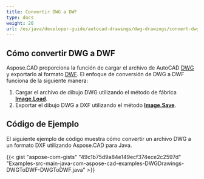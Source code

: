 ```yaml
---
title: Convertir DWG a DWF
type: docs
weight: 20
url: /es/java/developer-guide/autocad-drawings/dwg-drawings/convert-dwg-to-dwf/
---
```


## **Cómo convertir DWG a DWF**

Aspose.CAD proporciona la función de cargar el archivo de AutoCAD [DWG](https://docs.fileformat.com/cad/dwg/) y exportarlo al formato [DWF](https://docs.fileformat.com/cad/dwf/). El enfoque de conversión de DWG a DWF funciona de la siguiente manera:

1. Cargar el archivo de dibujo DWG utilizando el método de fábrica [**Image.Load**](https://reference.aspose.com/cad/java/com.aspose.cad.class-use/image).
1. Exportar el dibujo DWG a DXF utilizando el método [**Image.Save**](https://reference.aspose.com/cad/java/com.aspose.cad/Image#save--).

## Código de Ejemplo

El siguiente ejemplo de código muestra cómo convertir un archivo DWG a un formato DXF utilizando Aspose.CAD para Java.

{{< gist "aspose-com-gists" "49c1b75d9a84e149ecf374ece2c2597d" "Examples-src-main-java-com-aspose-cad-examples-DWGDrawings-DWGToDWF-DWGToDWF.java" >}}
